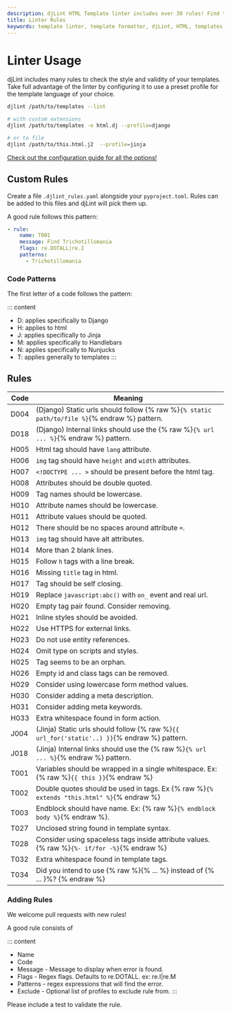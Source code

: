 ```yaml
---
description: djLint HTML Template linter includes over 30 rules! Find the definitions here. Easily expand with include custom rules!
title: Linter Rules
keywords: template linter, template formatter, djLint, HTML, templates, formatter, linter, rules
---
```


# Linter Usage

djLint includes many rules to check the style and validity of your templates. Take full advantage of the linter by configuring it to use a preset profile for the template language of your choice.

```bash
djlint /path/to/templates --lint

# with custom extensions
djlint /path/to/templates -e html.dj --profile=django

# or to file
djlint /path/to/this.html.j2  --profile=jinja
```

<div class="box notification is-info is-light">
    <span class="icon is-large"><i class="fas fa-2x fa-circle-arrow-right"></i></span><div class="my-auto ml-3 is-inline-block"><a href="/docs/configuration/">Check out the configuration guide for all the options!</a></div>
</div>

## Custom Rules

Create a file `.djlint_rules.yaml` alongside your `pyproject.toml`. Rules can be added to this files and djLint will pick them up.

A good rule follows this pattern:

```yaml
- rule:
    name: T001
    message: Find Trichotillomania
    flags: re.DOTALL|re.I
    patterns:
      - Trichotillomania
```

### Code Patterns

The first letter of a code follows the pattern:

::: content

- D: applies specifically to Django
- H: applies to html
- J: applies specifically to Jinja
- M: applies specifically to Handlebars
- N: applies specifically to Nunjucks
- T: applies generally to templates
  :::

## Rules

| Code | Meaning                                                                                      |
| ---- | -------------------------------------------------------------------------------------------- |
| D004 | (Django) Static urls should follow {% raw %}`{% static path/to/file %}`{% endraw %} pattern. |
| D018 | (Django) Internal links should use the {% raw %}`{% url ... %}`{% endraw %} pattern.         |
| H005 | Html tag should have `lang` attribute.                                                       |
| H006 | `img` tag should have `height` and `width` attributes.                                       |
| H007 | `<!DOCTYPE ... >` should be present before the html tag.                                     |
| H008 | Attributes should be double quoted.                                                          |
| H009 | Tag names should be lowercase.                                                               |
| H010 | Attribute names should be lowercase.                                                         |
| H011 | Attribute values should be quoted.                                                           |
| H012 | There should be no spaces around attribute `=`.                                              |
| H013 | `img` tag should have alt attributes.                                                        |
| H014 | More than 2 blank lines.                                                                     |
| H015 | Follow `h` tags with a line break.                                                           |
| H016 | Missing `title` tag in html.                                                                 |
| H017 | Tag should be self closing.                                                                  |
| H019 | Replace `javascript:abc()` with `on_` event and real url.                                    |
| H020 | Empty tag pair found. Consider removing.                                                     |
| H021 | Inline styles should be avoided.                                                             |
| H022 | Use HTTPS for external links.                                                                |
| H023 | Do not use entity references.                                                                |
| H024 | Omit type on scripts and styles.                                                             |
| H025 | Tag seems to be an orphan.                                                                   |
| H026 | Empty id and class tags can be removed.                                                      |
| H029 | Consider using lowercase form method values.                                                 |
| H030 | Consider adding a meta description.                                                          |
| H031 | Consider adding meta keywords.                                                               |
| H033 | Extra whitespace found in form action.                                                       |
| J004 | (Jinja) Static urls should follow {% raw %}`{{ url_for('static'..) }}`{% endraw %} pattern.  |
| J018 | (Jinja) Internal links should use the {% raw %}`{% url ... %}`{% endraw %} pattern.          |
| T001 | Variables should be wrapped in a single whitespace. Ex: {% raw %}`{{ this }}`{% endraw %}    |
| T002 | Double quotes should be used in tags. Ex {% raw %}`{% extends "this.html" %}`{% endraw %}    |
| T003 | Endblock should have name. Ex: {% raw %}`{% endblock body %}`{% endraw %}.                   |
| T027 | Unclosed string found in template syntax.                                                    |
| T028 | Consider using spaceless tags inside attribute values. {% raw %}`{%- if/for -%}`{% endraw %} |
| T032 | Extra whitespace found in template tags.                                                     |
| T034 | Did you intend to use {% raw %}{% ... %} instead of {% ... }%? {% endraw %}                  |

### Adding Rules

We welcome pull requests with new rules!

A good rule consists of

::: content

- Name
- Code
- Message - Message to display when error is found.
- Flags - Regex flags. Defaults to re.DOTALL. ex: re.I|re.M
- Patterns - regex expressions that will find the error.
- Exclude - Optional list of profiles to exclude rule from.
  :::

Please include a test to validate the rule.

